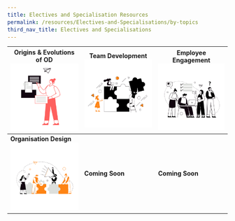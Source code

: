 ```yaml
---
title: Electives and Specialisation Resources
permalink: /resources/Electives-and-Specialisations/by-topics
third_nav_title: Electives and Specialisations
---
```

| **Origins & Evolutions of OD** ![Alt text for image on Isomer site](/images/Origins-2.png)| **Team Development** ![Alt text for image on Isomer site](/images/Teams-2.png) | **Employee Engagement**![Alt text for image on Isomer site](/images/Group-dynamics.png)|
| -------- | -------- | -------- |
| **Organisation Design** ![Alt text for image on Isomer site](/images/Org%20design-2.png)  | **Coming Soon**     | **Coming Soon**    |